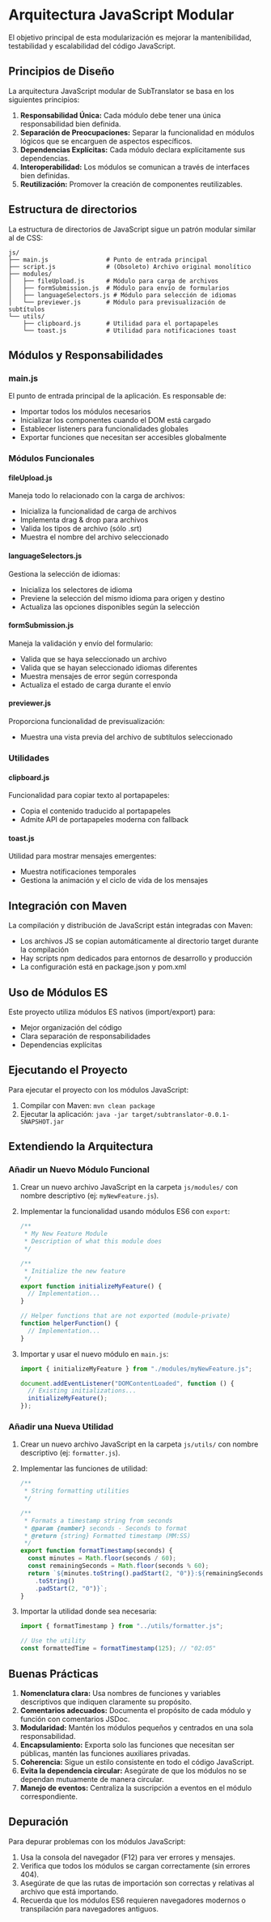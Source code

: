 # Arquitectura JavaScript Modular

El objetivo principal de esta modularización es mejorar la mantenibilidad, testabilidad y escalabilidad del código JavaScript.

## Principios de Diseño

La arquitectura JavaScript modular de SubTranslator se basa en los siguientes principios:

1. **Responsabilidad Única:** Cada módulo debe tener una única responsabilidad bien definida.
2. **Separación de Preocupaciones:** Separar la funcionalidad en módulos lógicos que se encarguen de aspectos específicos.
3. **Dependencias Explícitas:** Cada módulo declara explícitamente sus dependencias.
4. **Interoperabilidad:** Los módulos se comunican a través de interfaces bien definidas.
5. **Reutilización:** Promover la creación de componentes reutilizables.

## Estructura de directorios

La estructura de directorios de JavaScript sigue un patrón modular similar al de CSS:

```
js/
├── main.js                # Punto de entrada principal
├── script.js              # (Obsoleto) Archivo original monolítico
├── modules/
│   ├── fileUpload.js      # Módulo para carga de archivos
│   ├── formSubmission.js  # Módulo para envío de formularios
│   ├── languageSelectors.js # Módulo para selección de idiomas
│   └── previewer.js       # Módulo para previsualización de subtítulos
└── utils/
    ├── clipboard.js       # Utilidad para el portapapeles
    └── toast.js           # Utilidad para notificaciones toast
```

## Módulos y Responsabilidades

### main.js

El punto de entrada principal de la aplicación. Es responsable de:

- Importar todos los módulos necesarios
- Inicializar los componentes cuando el DOM está cargado
- Establecer listeners para funcionalidades globales
- Exportar funciones que necesitan ser accesibles globalmente

### Módulos Funcionales

#### fileUpload.js

Maneja todo lo relacionado con la carga de archivos:

- Inicializa la funcionalidad de carga de archivos
- Implementa drag & drop para archivos
- Valida los tipos de archivo (sólo .srt)
- Muestra el nombre del archivo seleccionado

#### languageSelectors.js

Gestiona la selección de idiomas:

- Inicializa los selectores de idioma
- Previene la selección del mismo idioma para origen y destino
- Actualiza las opciones disponibles según la selección

#### formSubmission.js

Maneja la validación y envío del formulario:

- Valida que se haya seleccionado un archivo
- Valida que se hayan seleccionado idiomas diferentes
- Muestra mensajes de error según corresponda
- Actualiza el estado de carga durante el envío

#### previewer.js

Proporciona funcionalidad de previsualización:

- Muestra una vista previa del archivo de subtítulos seleccionado

### Utilidades

#### clipboard.js

Funcionalidad para copiar texto al portapapeles:

- Copia el contenido traducido al portapapeles
- Admite API de portapapeles moderna con fallback

#### toast.js

Utilidad para mostrar mensajes emergentes:

- Muestra notificaciones temporales
- Gestiona la animación y el ciclo de vida de los mensajes

## Integración con Maven

La compilación y distribución de JavaScript están integradas con Maven:

- Los archivos JS se copian automáticamente al directorio target durante la compilación
- Hay scripts npm dedicados para entornos de desarrollo y producción
- La configuración está en package.json y pom.xml

## Uso de Módulos ES

Este proyecto utiliza módulos ES nativos (import/export) para:

- Mejor organización del código
- Clara separación de responsabilidades
- Dependencias explícitas

## Ejecutando el Proyecto

Para ejecutar el proyecto con los módulos JavaScript:

1. Compilar con Maven: `mvn clean package`
2. Ejecutar la aplicación: `java -jar target/subtranslator-0.0.1-SNAPSHOT.jar`

## Extendiendo la Arquitectura

### Añadir un Nuevo Módulo Funcional

1. Crear un nuevo archivo JavaScript en la carpeta `js/modules/` con nombre descriptivo (ej: `myNewFeature.js`).
2. Implementar la funcionalidad usando módulos ES6 con `export`:

   ```javascript
   /**
    * My New Feature Module
    * Description of what this module does
    */

   /**
    * Initialize the new feature
    */
   export function initializeMyFeature() {
     // Implementation...
   }

   // Helper functions that are not exported (module-private)
   function helperFunction() {
     // Implementation...
   }
   ```

3. Importar y usar el nuevo módulo en `main.js`:

   ```javascript
   import { initializeMyFeature } from "./modules/myNewFeature.js";

   document.addEventListener("DOMContentLoaded", function () {
     // Existing initializations...
     initializeMyFeature();
   });
   ```

### Añadir una Nueva Utilidad

1. Crear un nuevo archivo JavaScript en la carpeta `js/utils/` con nombre descriptivo (ej: `formatter.js`).
2. Implementar las funciones de utilidad:

   ```javascript
   /**
    * String formatting utilities
    */

   /**
    * Formats a timestamp string from seconds
    * @param {number} seconds - Seconds to format
    * @return {string} Formatted timestamp (MM:SS)
    */
   export function formatTimestamp(seconds) {
     const minutes = Math.floor(seconds / 60);
     const remainingSeconds = Math.floor(seconds % 60);
     return `${minutes.toString().padStart(2, "0")}:${remainingSeconds
       .toString()
       .padStart(2, "0")}`;
   }
   ```

3. Importar la utilidad donde sea necesaria:

   ```javascript
   import { formatTimestamp } from "../utils/formatter.js";

   // Use the utility
   const formattedTime = formatTimestamp(125); // "02:05"
   ```

## Buenas Prácticas

1. **Nomenclatura clara:** Usa nombres de funciones y variables descriptivos que indiquen claramente su propósito.
2. **Comentarios adecuados:** Documenta el propósito de cada módulo y función con comentarios JSDoc.
3. **Modularidad:** Mantén los módulos pequeños y centrados en una sola responsabilidad.
4. **Encapsulamiento:** Exporta solo las funciones que necesitan ser públicas, mantén las funciones auxiliares privadas.
5. **Coherencia:** Sigue un estilo consistente en todo el código JavaScript.
6. **Evita la dependencia circular:** Asegúrate de que los módulos no se dependan mutuamente de manera circular.
7. **Manejo de eventos:** Centraliza la suscripción a eventos en el módulo correspondiente.

## Depuración

Para depurar problemas con los módulos JavaScript:

1. Usa la consola del navegador (F12) para ver errores y mensajes.
2. Verifica que todos los módulos se cargan correctamente (sin errores 404).
3. Asegúrate de que las rutas de importación son correctas y relativas al archivo que está importando.
4. Recuerda que los módulos ES6 requieren navegadores modernos o transpilación para navegadores antiguos.
